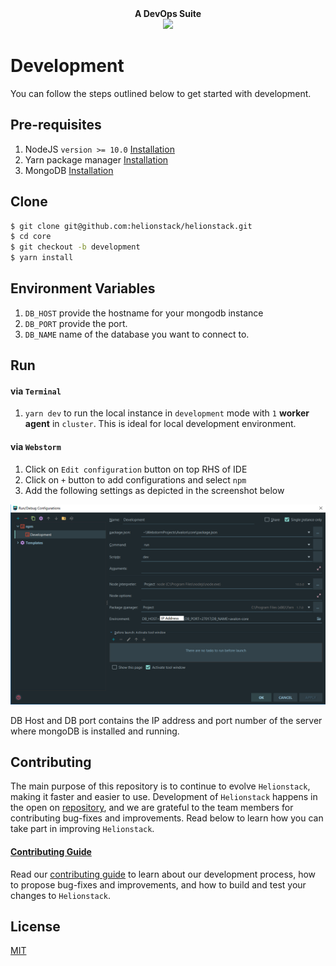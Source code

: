 <div align="center"><strong>A DevOps Suite</strong></div>

<div align="center"><img src="https://api.travis-ci.org/helionstack/helionstack.svg?branch=master" /></div>

# Development

You can follow the steps outlined below to get started with development.

## Pre-requisites

1. NodeJS `version >= 10.0` [Installation](https://nodejs.org/en/)
2. Yarn package manager [Installation](https://yarnpkg.com/lang/en/docs/install/)
3. MongoDB [Installation](https://docs.mongodb.com/manual/installation/)

## Clone

```bash
$ git clone git@github.com:helionstack/helionstack.git
$ cd core
$ git checkout -b development
$ yarn install
```

## Environment Variables

1. `DB_HOST` provide the hostname for your mongodb instance
2. `DB_PORT` provide the port.
3. `DB_NAME` name of the database you want to connect to.

## Run

#### via `Terminal`

1. `yarn dev` to run the local instance in `development` mode with `1` **worker agent** in `cluster`.
   This is ideal for local development environment.

#### via `Webstorm`

1. Click on `Edit configuration` button on top RHS of IDE
2. Click on `+` button to add configurations and select `npm`
3. Add the following settings as depicted in the screenshot below

![Edit Configuration](/docs/edit_configuration.png)

DB Host and DB port contains the IP address and port number of the server where mongoDB is installed and running.

## Contributing

The main purpose of this repository is to continue to evolve `Helionstack`, making it faster and easier to use.
Development of `Helionstack` happens in the open on [repository](git@github.com:helionstack/helionstack.git),
and we are grateful to the team members for contributing bug-fixes and improvements.
Read below to learn how you can take part in improving `Helionstack`.

#### [Contributing Guide](/docs/CONTRIBUTING.md)

Read our [contributing guide](/docs/CONTRIBUTING.md) to learn about our development process,
how to propose bug-fixes and improvements, and how to build and test your changes to `Helionstack`.

## License

[MIT](LICENSE)
